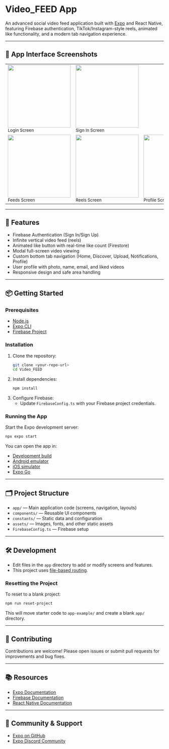 
# Video_FEED App

An advanced social video feed application built with [Expo](https://expo.dev) and React Native, featuring Firebase authentication, TikTok/Instagram-style reels, animated like functionality, and a modern tab navigation experience.

---
## 📱 App Interface Screenshots

<!-- Add your screenshots here. Example: -->
<table>
  <tr>
    <td><img src="https://github.com/user-attachments/assets/a6c29b90-56ef-422d-8e82-1a49a8ba159d" width="200"/><br/><sub>Login Screen</sub></td>
    <td><img src="https://github.com/user-attachments/assets/e9468a44-df51-4af7-9e5e-857833f5915b" width="200"/><br/><sub>Sign In Screen</sub></td>
  </tr>
   <tr>
    <td><img src="https://github.com/user-attachments/assets/52887c52-a11b-453d-80fb-ef309e78a895" width="200"/><br/><sub>Feeds Screen</sub></td>
    <td><img src="https://github.com/user-attachments/assets/53d0fb02-0966-42f3-9342-cf591ed612b2" width="200"/><br/><sub>Reels Screen</sub></td>
    <td><img src="https://github.com/user-attachments/assets/d1d851d4-19e5-4982-bf9f-bb3a66bdb4cc" width="200"/><br/><sub>Profile Screen</sub></td>
  </tr>
</table>

---

## 🚀 Features

- Firebase Authentication (Sign In/Sign Up)
- Infinite vertical video feed (reels)
- Animated like button with real-time like count (Firestore)
- Modal full-screen video viewing
- Custom bottom tab navigation (Home, Discover, Upload, Notifications, Profile)
- User profile with photo, name, email, and liked videos
- Responsive design and safe area handling

---

## 📦 Getting Started

### Prerequisites
- [Node.js](https://nodejs.org/)
- [Expo CLI](https://docs.expo.dev/get-started/installation/)
- [Firebase Project](https://firebase.google.com/)

### Installation
1. Clone the repository:
   ```bash
   git clone <your-repo-url>
   cd Video_FEED
   ```
2. Install dependencies:
   ```bash
   npm install
   ```
3. Configure Firebase:
   - Update `FirebaseConfig.ts` with your Firebase project credentials.

### Running the App
Start the Expo development server:
```bash
npx expo start
```
You can open the app in:
- [Development build](https://docs.expo.dev/develop/development-builds/introduction/)
- [Android emulator](https://docs.expo.dev/workflow/android-studio-emulator/)
- [iOS simulator](https://docs.expo.dev/workflow/ios-simulator/)
- [Expo Go](https://expo.dev/go)

---

## 🗂️ Project Structure

- `app/` — Main application code (screens, navigation, layouts)
- `components/` — Reusable UI components
- `constants/` — Static data and configuration
- `assets/` — Images, fonts, and other static assets
- `FirebaseConfig.ts` — Firebase setup

---

## 🛠️ Development

- Edit files in the `app` directory to add or modify screens and features.
- This project uses [file-based routing](https://docs.expo.dev/router/introduction/).

### Resetting the Project
To reset to a blank project:
```bash
npm run reset-project
```
This will move starter code to `app-example/` and create a blank `app/` directory.

---

## 🤝 Contributing

Contributions are welcome! Please open issues or submit pull requests for improvements and bug fixes.

---

## 📚 Resources

- [Expo Documentation](https://docs.expo.dev/)
- [Firebase Documentation](https://firebase.google.com/docs)
- [React Native Documentation](https://reactnative.dev/docs/getting-started)

---

## 💬 Community & Support

- [Expo on GitHub](https://github.com/expo/expo)
- [Expo Discord Community](https://chat.expo.dev)
